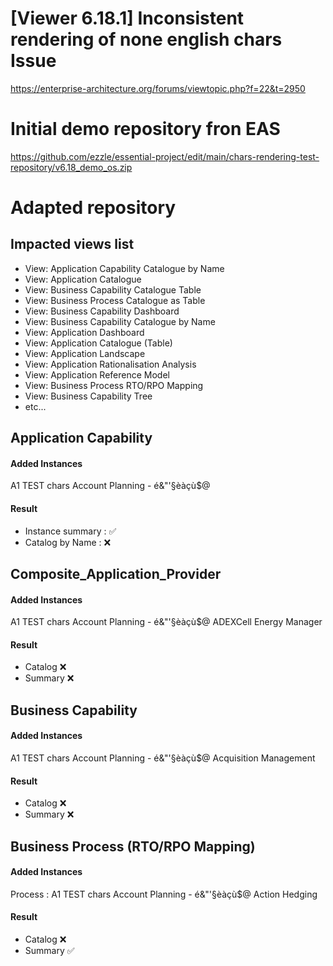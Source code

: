 
# [Viewer 6.18.1] Inconsistent rendering of none english chars Issue

https://enterprise-architecture.org/forums/viewtopic.php?f=22&t=2950

# Initial demo repository fron EAS
https://github.com/ezzle/essential-project/edit/main/chars-rendering-test-repository/v6.18_demo_os.zip
# Adapted repository

## Impacted views list
* View: Application Capability Catalogue by Name
* View: Application Catalogue
* View: Business Capability Catalogue Table
* View: Business Process Catalogue as Table
* View: Business Capability Dashboard
* View: Business Capability Catalogue by Name
* View: Application Dashboard
* View: Application Catalogue (Table)
* View: Application Landscape
* View: Application Rationalisation Analysis
* View: Application Reference Model
* View: Business Process RTO/RPO Mapping
* View: Business Capability Tree
* etc...

## Application Capability
#### Added Instances
A1 TEST chars Account Planning - é&"'§èàçù$@
#### Result
* Instance summary : :white_check_mark:
* Catalog by Name : :x:
## Composite_Application_Provider
#### Added Instances
A1 TEST chars Account Planning - é&"'§èàçù$@ ADEXCell Energy Manager
#### Result
* Catalog :x:
* Summary :x:
## Business Capability
#### Added Instances
A1 TEST chars Account Planning - é&"'§èàçù$@ Acquisition Management
#### Result
* Catalog :x:
* Summary :x:

## Business Process (RTO/RPO Mapping)
#### Added Instances
Process : A1 TEST chars Account Planning - é&"'§èàçù$@ Action Hedging
#### Result
* Catalog :x:
* Summary :white_check_mark:

